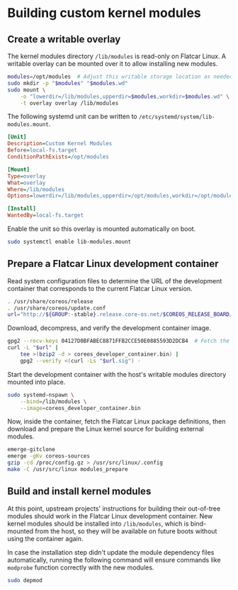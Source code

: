 # Building custom kernel modules

## Create a writable overlay

The kernel modules directory `/lib/modules` is read-only on Flatcar Linux. A writable overlay can be mounted over it to allow installing new modules.

```sh
modules=/opt/modules  # Adjust this writable storage location as needed.
sudo mkdir -p "$modules" "$modules.wd"
sudo mount \
    -o "lowerdir=/lib/modules,upperdir=$modules,workdir=$modules.wd" \
    -t overlay overlay /lib/modules
```

The following systemd unit can be written to `/etc/systemd/system/lib-modules.mount`.

```ini
[Unit]
Description=Custom Kernel Modules
Before=local-fs.target
ConditionPathExists=/opt/modules

[Mount]
Type=overlay
What=overlay
Where=/lib/modules
Options=lowerdir=/lib/modules,upperdir=/opt/modules,workdir=/opt/modules.wd

[Install]
WantedBy=local-fs.target
```

Enable the unit so this overlay is mounted automatically on boot.

```sh
sudo systemctl enable lib-modules.mount
```

## Prepare a Flatcar Linux development container

Read system configuration files to determine the URL of the development container that corresponds to the current Flatcar Linux version.

```sh
. /usr/share/coreos/release
. /usr/share/coreos/update.conf
url="http://${GROUP:-stable}.release.core-os.net/$COREOS_RELEASE_BOARD/$COREOS_RELEASE_VERSION/coreos_developer_container.bin.bz2"
```

Download, decompress, and verify the development container image.

```sh
gpg2 --recv-keys 04127D0BFABEC8871FFB2CCE50E0885593D2DCB4  # Fetch the buildbot key if neccesary.
curl -L "$url" |
    tee >(bzip2 -d > coreos_developer_container.bin) |
    gpg2 --verify <(curl -Ls "$url.sig") -
```

Start the development container with the host's writable modules directory mounted into place.

```sh
sudo systemd-nspawn \
    --bind=/lib/modules \
    --image=coreos_developer_container.bin
```

Now, inside the container, fetch the Flatcar Linux package definitions, then download and prepare the Linux kernel source for building external modules.

```sh
emerge-gitclone
emerge -gKv coreos-sources
gzip -cd /proc/config.gz > /usr/src/linux/.config
make -C /usr/src/linux modules_prepare
```

## Build and install kernel modules

At this point, upstream projects' instructions for building their out-of-tree modules should work in the Flatcar Linux development container. New kernel modules should be installed into `/lib/modules`, which is bind-mounted from the host, so they will be available on future boots without using the container again.

In case the installation step didn't update the module dependency files automatically, running the following command will ensure commands like `modprobe` function correctly with the new modules.

```sh
sudo depmod
```
